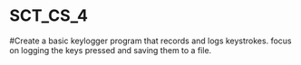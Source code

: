 # SCT_CS_4
#Create a basic keylogger program that records and logs keystrokes. focus on logging the keys pressed and saving them to a file.

